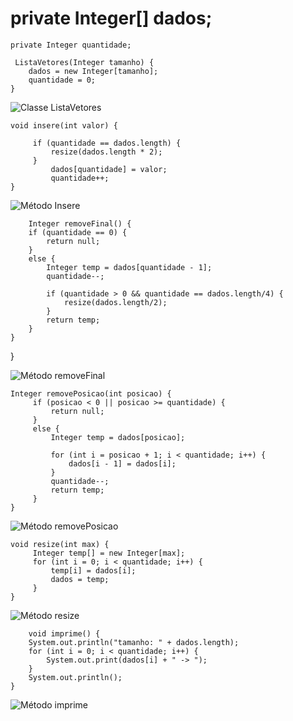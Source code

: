 

#    private Integer[] dados;
    private Integer quantidade;

     ListaVetores(Integer tamanho) {
        dados = new Integer[tamanho];
        quantidade = 0;
    }

![Classe ListaVetores](https://github.com/user-attachments/assets/73cf1241-e037-4e31-b8ce-e74d608b5c31)

    void insere(int valor) {

         if (quantidade == dados.length) {
             resize(dados.length * 2);
         }
             dados[quantidade] = valor;
             quantidade++;
    }
![Método Insere](https://github.com/user-attachments/assets/23a74467-3e6b-428c-8766-435fd6df7ed6)


        Integer removeFinal() {
        if (quantidade == 0) {
            return null;
        }
        else {
            Integer temp = dados[quantidade - 1];
            quantidade--;

            if (quantidade > 0 && quantidade == dados.length/4) {
                resize(dados.length/2);
            }
            return temp;
        }
    }
}

![Método removeFinal](https://github.com/user-attachments/assets/d6a66f87-c605-4768-b193-8ad992611c47)

    Integer removePosicao(int posicao) {
         if (posicao < 0 || posicao >= quantidade) {
             return null;
         }
         else {
             Integer temp = dados[posicao];

             for (int i = posicao + 1; i < quantidade; i++) {
                 dados[i - 1] = dados[i];
             }
             quantidade--;
             return temp;
         }
    }

![Método removePosicao](https://github.com/user-attachments/assets/847dfebb-4d88-4960-b4ca-3830301ddb12)


    void resize(int max) {
         Integer temp[] = new Integer[max];
         for (int i = 0; i < quantidade; i++) {
             temp[i] = dados[i];
             dados = temp;
         }
    }

![Método resize](https://github.com/user-attachments/assets/4ee1cd85-00e8-483e-be52-1d63e873ccc7)


        void imprime() {
        System.out.println("tamanho: " + dados.length);
        for (int i = 0; i < quantidade; i++) {
            System.out.print(dados[i] + " -> ");
        }
        System.out.println();
    }

![Método imprime](https://github.com/user-attachments/assets/63f0f2cf-0047-451b-b41a-c4cd5a6b5344)

